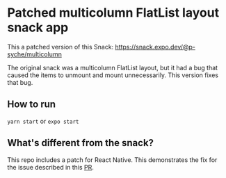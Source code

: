 # Patched multicolumn FlatList layout snack app

This a patched version of this Snack: https://snack.expo.dev/@p-syche/multicolumn

The original snack was a multicolumn FlatList layout, but it had a bug that caused the items to unmount and mount unnecessarily. This version fixes that bug.

## How to run

`yarn start` or `expo start`

## What's different from the snack?

This repo includes a patch for React Native. This demonstrates the fix for the issue described in this [PR](https://github.com/facebook/react-native/pull/43205).
